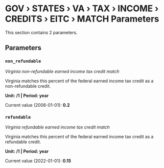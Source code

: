 # GOV › STATES › VA › TAX › INCOME › CREDITS › EITC › MATCH Parameters

This section contains 2 parameters.

## Parameters

### `non_refundable`
*Virginia non-refundable earned income tax credit match*

Virginia matches this percent of the federal earned income tax credit as a non-refundable credit.

**Unit: /1 | Period: year**

Current value (2006-01-01): **0.2**


### `refundable`
*Virginia refundable earned income tax credit match*

Virginia matches this percent of the federal earned income tax credit as a refundable credit.

**Unit: /1 | Period: year**

Current value (2022-01-01): **0.15**

